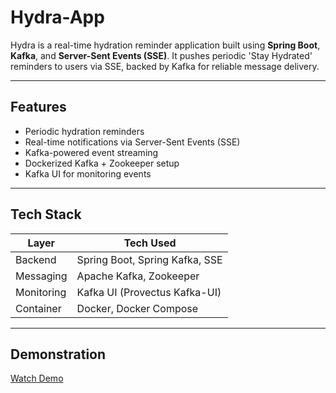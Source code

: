 # Hydra-App

Hydra is a real-time hydration reminder application built using **Spring Boot**, **Kafka**, and **Server-Sent Events (SSE)**. It pushes periodic 'Stay Hydrated' reminders to users via SSE, backed by Kafka for reliable message delivery.

---

## Features

-  Periodic hydration reminders
-  Real-time notifications via Server-Sent Events (SSE)
-  Kafka-powered event streaming
-  Dockerized Kafka + Zookeeper setup
-  Kafka UI for monitoring events

---

## Tech Stack

| Layer        | Tech Used                                  |
|--------------|--------------------------------------------|
| Backend      | Spring Boot, Spring Kafka, SSE             |
| Messaging    | Apache Kafka, Zookeeper                    |
| Monitoring   | Kafka UI (Provectus Kafka-UI)              |
| Container    | Docker, Docker Compose                     |

---

## Demonstration

[Watch Demo](media/demo.mp4)

